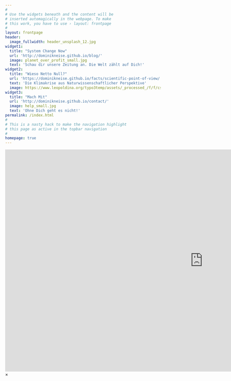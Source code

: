 ```yaml
---
#
# Use the widgets beneath and the content will be
# inserted automagically in the webpage. To make
# this work, you have to use › layout: frontpage
#
layout: frontpage
header:
  image_fullwidth: header_unsplash_12.jpg
widget1:
  title: "System Change Now"
  url: 'http://dominikneise.github.io/blog/'
  image: planet_over_profit_small.jpg
  text: 'Schau dir unsere Zeitung an. Die Welt zählt auf Dich!'
widget2:
  title: "Wieso Netto Null?"
  url: 'https://dominikneise.github.io/facts/scientific-point-of-view/'
  text: 'Die Klimakrise aus Naturwissenschaftlicher Perspektive'
  image: https://www.leopoldina.org/typo3temp/assets/_processed_/f/f/csm_2019_Klimaziele_2030_Cover_a19e9495eb.jpg
widget3:
  title: "Mach Mit"
  url: 'http://dominikneise.github.io/contact/'
  image: help_small.jpg
  text: 'Ohne Dich geht es nicht!'
permalink: /index.html
#
# This is a nasty hack to make the navigation highlight
# this page as active in the topbar navigation
#
homepage: true
---
```


<div id="videoModal" class="reveal-modal large" data-reveal="">
  <div class="flex-video widescreen vimeo" style="display: block;">
    <iframe width="1280" height="720" src="https://youtu.be/FoMzyF_B7Bg" frameborder="0" allowfullscreen></iframe>
  </div>
  <a class="close-reveal-modal">&#215;</a>
</div>
